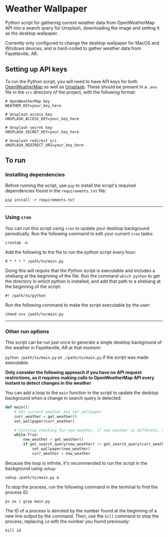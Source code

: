 # Weather Wallpaper

Python script for gathering current weather data from OpenWeatherMap API into a search query for Unsplash, downloading the image and setting it as the desktop wallpaper.<br>

Currently only configured to change the desktop wallpaper for MacOS and Windows devices, and is hard-coded to gather weather data from Fayetteville, AR.<br>

## Setting up API keys<br>
To run the Python script, you will need to have API keys for both [OpenWeatherMap](https://openweathermap.org/) as well as [Unsplash](https://unsplash.com/developers). These should be present in a `.env` file in the `src` directory of the project, with the following format:<br>

```
# OpenWeatherMap key
WEATHER_KEY=your_key_here

# Unsplash access key
UNSPLASH_ACCESS_KEY=your_key_here

# Unsplash secret key
UNSPLASH_SECRET_KEY=your_key_here

# Unsplash redirect uri
UNSPLASH_REDIRECT_URI=your_key_here
```

## To run<br>

### Installing dependencies<br>

Before running the script, use `pip` to install the script's required dependencies found in the `requirements.txt` file:<br>

`pip install -r requirements.txt`<br>

---

### Using `cron`<br>

You can run this script using `cron` to update your desktop background periodically. Run the following command to edit your current `cron` tasks:<br>

`crontab -e`<br>

Add the following to the file to run the python script every hour:<br>

`0 * * * * /path/to/main.py`<br>

Doing this will require that the Python script is executable and includes a shebang at the beginning of the file. Run the command `which python` to get the directory in which python is installed, and add that path to a shebang at the beginning of the script:<br>

`#! /path/to/python`<br>

Run the following command to make the script executable by the user:

`chmod u+x /path/to/main.py`<br>

---

### Other run options<br>

This script can be run just once to generate a single desktop background of the weather in Fayetteville, AR at that moment:<br>

`python /path/to/main.py` or `./path/to/main.py` if the script was made executable.<br>

<b>Only consider the following approach if you have no API request restrictions, as it requires making calls to OpenWeatherMap API every instant to detect changes in the weather</b><br>

You can add a loop to the `main` function in the script to update the desktop background when a change in search query is detected:<br>

```py
def main():
    # Get current weather and set wallpaper
    curr_weather = get_weather()
    set_wallpaper(curr_weather)

    # Continue checking for new weather, if new weather is different, set new wallpaper
    while True:
        new_weather = get_weather()
        if get_search_query(new_weather) != get_search_query(curr_weather):
            set_wallpaper(new_weather)
            curr_weather = new_weather
```

Because the loop is infinite, it's recommended to run the script in the background using `nohup`:<br>

`nohup /path/to/main.py &`<br>

To stop the process, run the following command in the terminal to find the process ID:<br>

`ps ax | grep main.py`<br>

The ID of a process is denoted by the number found at the beginning of a new line output by the command. Then, use the `kill` command to stop the process, replacing `id` with the number you found previously:<br>

`kill id`<br>
